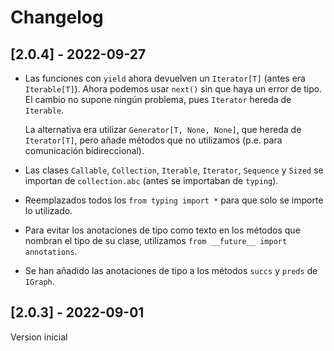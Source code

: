 # Changelog

## [2.0.4] - 2022-09-27

- Las funciones con `yield` ahora devuelven un `Iterator[T]` (antes era `Iterable[T]`). Ahora podemos usar `next()` sin que haya un error de tipo. El cambio no supone ningún problema, pues `Iterator` hereda de `Iterable`. 
  
  La alternativa era utilizar `Generator[T, None, None]`, que hereda de `Iterator[T]`, pero añade métodos que no utilizamos (p.e. para comunicación bidireccional).

- Las clases `Callable`, `Collection`, `Iterable`, `Iterator`, `Sequence` y `Sized`  se importan de `collection.abc` (antes se importaban de `typing`).
- Reemplazados todos los `from typing import *` para que solo se importe lo utilizado.
- Para evitar los anotaciones de tipo como texto en los métodos que nombran el tipo de su clase, utilizamos `from __future__ import annotations`.
- Se han añadido las anotaciones de tipo a los métodos `succs` y `preds` de `IGraph`.
## [2.0.3] - 2022-09-01

Version inicial
